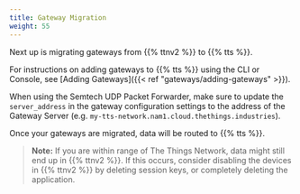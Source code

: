 ```yaml
---
title: Gateway Migration
weight: 55
---
```


Next up is migrating gateways from {{% ttnv2 %}} to {{% tts %}}.

For instructions on adding gateways to {{% tts %}} using the CLI or Console, see [Adding Gateways]({{< ref "gateways/adding-gateways" >}}).

When using the Semtech UDP Packet Forwarder, make sure to update the `server_address` in the gateway configuration settings to the address of the Gateway Server (e.g. `my-tts-network.nam1.cloud.thethings.industries`).

Once your gateways are migrated, data will be routed to {{% tts %}}.

>**Note:** If you are within range of The Things Network, data might still end up in {{% ttnv2 %}}. If this occurs, consider disabling the devices in {{% ttnv2 %}} by deleting session keys, or completely deleting the application. 
